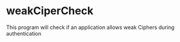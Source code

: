 # weakCiperCheck
This program will check if an application allows weak Ciphers during authentication 
